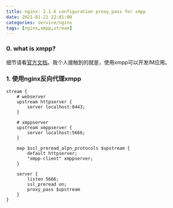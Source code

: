 ```yaml
---
title: nginx: 2.1.6 configuration proxy_pass for xmpp
date: 2021-01-21 22:01:00
categories: service/nginx
tags: [nginx,xmpp,stream]
---
```


### 0. what is xmpp?
细节请看[官方文档](https://xmpp.org/about/technology-overview.html)。我个人接触到的就是，使用xmpp可以开发IM应用。

### 1. 使用nginx反向代理xmpp
```
stream {
	# webserver
	upstream httpserver {
		server localhost:8443;
	}

	# xmppserver
	upstream xmppserver {
		server localhost:5666;
	}

	map $ssl_preread_alpn_protocols $upstream {
		default httpserver;
		"xmpp-client" xmppserver;
	}

	server {
		listen 5666;
		ssl_preread on;
		proxy_pass $upstream
	}
}
```